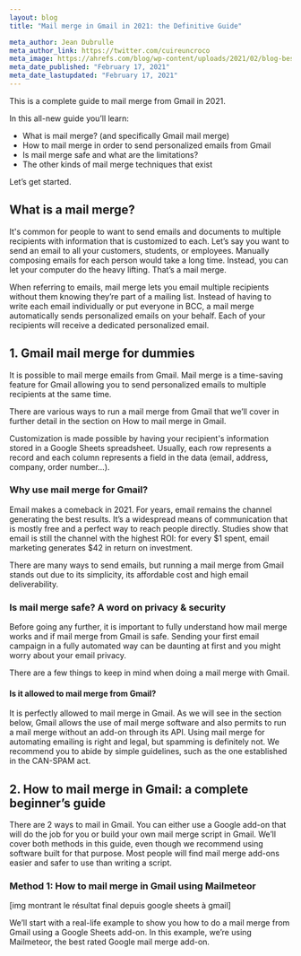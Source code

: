 ```yaml
---
layout: blog
title: "Mail merge in Gmail in 2021: the Definitive Guide"

meta_author: Jean Dubrulle
meta_author_link: https://twitter.com/cuireuncroco
meta_image: https://ahrefs.com/blog/wp-content/uploads/2021/02/blog-best-marketing-newsletters.png
meta_date_published: "February 17, 2021"
meta_date_lastupdated: "February 17, 2021"
---
```


This is a complete guide to mail merge from Gmail in 2021.

In this all-new guide you’ll learn:

- What is mail merge? (and specifically Gmail mail merge)
- How to mail merge in order to send personalized emails from Gmail
- Is mail merge safe and what are the limitations?
- The other kinds of mail merge techniques that exist

Let’s get started.

## What is a mail merge?

It's common for people to want to send emails and documents to multiple recipients with information that is customized to each. Let’s say you want to send an email to all your customers, students, or employees. Manually composing emails for each person would take a long time. Instead, you can let your computer do the heavy lifting. That’s a mail merge.

When referring to emails, mail merge lets you email multiple recipients without them knowing they’re part of a mailing list. Instead of having to write each email individually or put everyone in BCC, a mail merge automatically sends personalized emails on your behalf. Each of your recipients will receive a dedicated personalized email.

## 1. Gmail mail merge for dummies

It is possible to mail merge emails from Gmail. Mail merge is a time-saving feature for Gmail allowing you to send personalized emails to multiple recipients at the same time.

There are various ways to run a mail merge from Gmail that we’ll cover in further detail in the section on How to mail merge in Gmail.

Customization is made possible by having your recipient's information stored in a Google Sheets spreadsheet. Usually, each row represents a record and each column represents a field in the data (email, address, company, order number…).

### Why use mail merge for Gmail?

Email makes a comeback in 2021. For years, email remains the channel generating the best results. It’s a widespread means of communication that is mostly free and a perfect way to reach people directly. Studies show that email is still the channel with the highest ROI: for every $1 spent, email marketing generates $42 in return on investment.

There are many ways to send emails, but running a mail merge from Gmail stands out due to its simplicity, its affordable cost and high email deliverability.

### Is mail merge safe? A word on privacy & security

Before going any further, it is important to fully understand how mail merge works and if mail merge from Gmail is safe. Sending your first email campaign in a fully automated way can be daunting at first and you might worry about your email privacy.

There are a few things to keep in mind when doing a mail merge with Gmail.

#### Is it allowed to mail merge from Gmail?

It is perfectly allowed to mail merge in Gmail. As we will see in the section below, Gmail allows the use of mail merge software and also permits to run a mail merge without an add-on through its API. Using mail merge for automating emailing is right and legal, but spamming is definitely not. We recommend you to abide by simple guidelines, such as the one established in the CAN-SPAM act.

## 2. How to mail merge in Gmail: a complete beginner’s guide

There are 2 ways to mail in Gmail. You can either use a Google add-on that will do the job for you or build your own mail merge script in Gmail. We’ll cover both methods in this guide, even though we recommend using software built for that purpose. Most people will find mail merge add-ons easier and safer to use than writing a script.

### Method 1: How to mail merge in Gmail using Mailmeteor

[img montrant le résultat final depuis google sheets à gmail]

We’ll start with a real-life example to show you how to do a mail merge from Gmail using a Google Sheets add-on. In this example, we’re using Mailmeteor, the best rated Google mail merge add-on.
